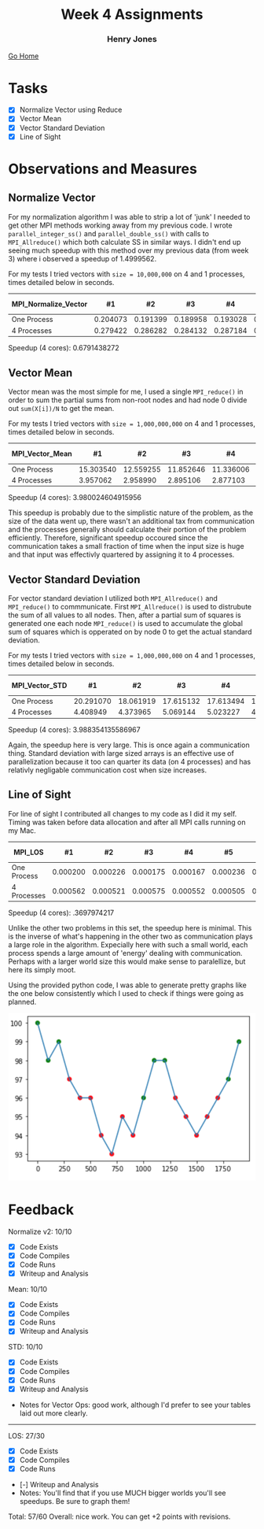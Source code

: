 # <center>Week 4 Assignments</center>
### <center>Henry Jones</center>

[Go Home](/../../jonesh-csc333-s21)

# Tasks

- [X] Normalize Vector using Reduce
- [X] Vector Mean
- [X] Vector Standard Deviation
- [X] Line of Sight

# Observations and Measures

## Normalize Vector

For my normalization algorithm I was able to strip a lot of 'junk' I needed to get other MPI methods working away from my previous code. I wrote `parallel_integer_ss()` and `parallel_double_ss()` with calls to `MPI_Allreduce()` which both calculate SS in similar ways. I didn't end up seeing much speedup with this method over my previous data (from week 3) where i observed a speedup of 1.4999562.

For my tests I tried vectors with `size = 10,000,000` on 4 and 1 processes, times detailed below in seconds.

| MPI_Normalize_Vector | #1       | #2       | #3       | #4       | #5       | Average (mean)
|----------------------|----------|----------|----------|----------|----------|----------------------|
| One Process          | 0.204073 | 0.191399 | 0.189958 | 0.193028 | 0.191665 | 0.1940246 |
| 4 Processes          | 0.279422 | 0.286282 | 0.284132 | 0.287184 | 0.291430 | 0.28569   |


Speedup (4 cores): 0.6791438272


## Vector Mean

Vector mean was the most simple for me, I used a single `MPI_reduce()` in order to sum the partial sums from non-root nodes and had node 0 divide out `sum(X[i])/N` to get the mean.

For my tests I tried vectors with `size = 1,000,000,000` on 4 and 1 processes, times detailed below in seconds.

| MPI_Vector_Mean | #1        | #2        | #3        | #4        | #5        | Average (mean)
|-----------------|-----------|-----------|-----------|-----------|-----------|----------------------|
| One Process     | 15.303540 | 12.559255 | 11.852646 | 11.336006 | 11.804202 | 12.5711298 |
| 4 Processes     | 3.957062  | 2.958990  | 2.895106  | 2.877103  | 3.104518  | 3.1585558 |

Speedup (4 cores): 3.980024604915956

This speedup is probably due to the simplistic nature of the problem, as the size of the data went up, there wasn't an additional tax from communication and the processes generally should calculate their portion of the problem efficiently. Therefore, significant speedup occoured since the communication takes a small fraction of time when the input size is huge and that input was effectivly quartered by assigning it to 4 processes.

## Vector Standard Deviation

For vector standard deviation I utilized both `MPI_Allreduce()` and `MPI_reduce()` to commmunicate. First `MPI_Allreduce()` is used to distrubute the sum of all values to all nodes. Then, after a partial sum of squares is generated one each node `MPI_reduce()` is used to accumulate the global sum of squares which is opperated on by node 0 to get the actual standard deviation.

For my tests I tried vectors with `size = 1,000,000,000` on 4 and 1 processes, times detailed below in seconds.

| MPI_Vector_STD | #1        | #2        | #3        | #4        | #5        | Average (mean)
|----------------|-----------|-----------|-----------|-----------|-----------|----------------------|
| One Process    | 20.291070 | 18.061919 | 17.615132 | 17.613494 | 19.075581 | 18.5314392 |
| 4 Processes    | 4.408949  | 4.373965  | 5.069144  | 5.023227  | 4.356653  | 4.6463876 |

Speedup (4 cores): 3.988354135586967

Again, the speedup here is very large. This is once again a communication thing. Standard deviation with large sized arrays is an effective use of parallelization because it too can quarter its data (on 4 processes) and has relativly negligable communication cost when size increases.

## Line of Sight

For line of sight I contributed all changes to my code as I did it my self. Timing was taken before data allocation and after all MPI calls running on my Mac.

| MPI_LOS     | #1       | #2       | #3       | #4       | #5       | Average (Mean) |
|-------------|----------|----------|----------|----------|----------|----------------|
| One Process | 0.000200 | 0.000226 | 0.000175 | 0.000167 | 0.000236 | 0.0002008 |
| 4 Processes | 0.000562 | 0.000521 | 0.000575 | 0.000552 | 0.000505 | 0.000543 |

Speedup (4 cores): .3697974217

Unlike the other two problems in this set, the speedup here is minimal. This is the inverse of what's happening in the other two as communication plays a large role in the algorithm. Expecially here with such a small world, each process spends a large amount of 'energy' dealing with communication. Perhaps with a larger world size this would make sense to paralellize, but here its simply moot.

Using the provided python code, I was able to generate pretty graphs like the one below consistently which I used to check if things were going as planned.

![](LOS.png)

# Feedback

Normalize v2: 10/10
- [x] Code Exists
- [x] Code Compiles
- [x] Code Runs
- [x] Writeup and Analysis

Mean: 10/10
- [x] Code Exists
- [x] Code Compiles
- [x] Code Runs
- [x] Writeup and Analysis

STD: 10/10
- [x] Code Exists
- [x] Code Compiles
- [x] Code Runs
- [x] Writeup and Analysis

- Notes for Vector Ops: good work, although I'd prefer to see your tables laid out more clearly.

---

LOS: 27/30
- [x] Code Exists
- [x] Code Compiles
- [x] Code Runs
- [-] Writeup and Analysis
- Notes:  You'll find that if you use MUCH bigger worlds you'll see speedups.  Be sure to graph them!

Total:  57/60
Overall: nice work. You can get +2 points with revisions.
